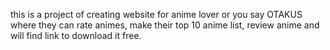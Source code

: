 this is a project of creating website for anime lover or you say OTAKUS where they can 
rate animes,
make their top 10 anime list,
review anime and
will find link to download it free.

